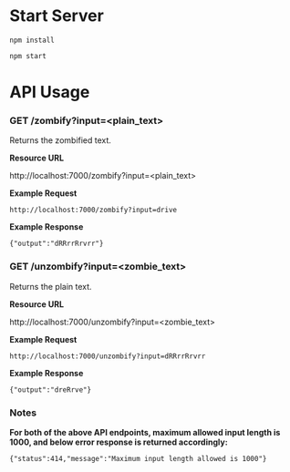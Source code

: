 # Start Server

`npm install`

`npm start`


# API Usage

### GET /zombify?input=<plain_text>

Returns the zombified text.

**Resource URL**

http://localhost:7000/zombify?input=<plain_text>

**Example Request**

`http://localhost:7000/zombify?input=drive`

**Example Response**

`{"output":"dRRrrRrvrr"}`

### GET /unzombify?input=<zombie_text>

Returns the plain text.

**Resource URL**

http://localhost:7000/unzombify?input=<zombie_text>

**Example Request**

`http://localhost:7000/unzombify?input=dRRrrRrvrr`

**Example Response**

`{"output":"dreRrve"}`

### Notes

**For both of the above API endpoints, maximum allowed input length is 1000, and below error response is returned accordingly:**

`{"status":414,"message":"Maximum input length allowed is 1000"}`

